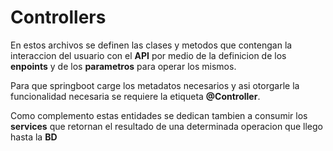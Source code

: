 # Controllers

En estos archivos se definen las clases y metodos que contengan la interaccion del usuario con el **API** por medio de la definicion de los **enpoints** y de los **parametros** para operar los mismos.  

Para que springboot carge los metadatos necesarios y asi otorgarle la funcionalidad necesaria se requiere la etiqueta **@Controller**.  

Como complemento estas entidades se dedican tambien a consumir los **services** que retornan el resultado de una determinada operacion que llego hasta la **BD**  
